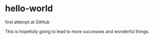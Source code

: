 # hello-world
first attempt at GitHub

This is hopefully going to lead to more successes and wonderful things.
